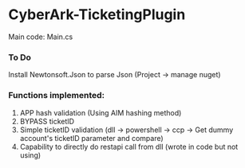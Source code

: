 # CyberArk-TicketingPlugin
 
Main code: Main.cs
### To Do
Install Newtonsoft.Json to parse Json (Project -> manage nuget)

### Functions implemented:
1. APP hash validation (Using AIM hashing method)
2. BYPASS ticketID
3. Simple ticketID validation (dll -> powershell -> ccp -> Get dummy account's ticketID parameter and compare)
4. Capability to directly do restapi call from dll (wrote in code but not using)
